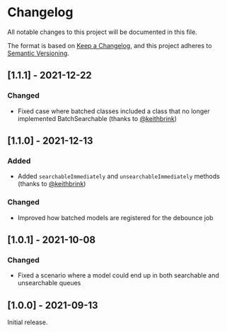 # Changelog

All notable changes to this project will be documented in this file.

The format is based on [Keep a Changelog](https://keepachangelog.com/en/1.0.0/),
and this project adheres to [Semantic Versioning](https://semver.org/spec/v2.0.0.html).

## [1.1.1] - 2021-12-22

### Changed

- Fixed case where batched classes included a class that no longer implemented BatchSearchable (thanks to [@keithbrink](https://github.com/keithbrink))

## [1.1.0] - 2021-12-13

### Added

- Added `searchableImmediately` and `unsearchableImmediately` methods (thanks to [@keithbrink](https://github.com/keithbrink))

### Changed

- Improved how batched models are registered for the debounce job

## [1.0.1] - 2021-10-08

### Changed

- Fixed a scenario where a model could end up in both searchable and unsearchable queues

## [1.0.0] - 2021-09-13

Initial release.
